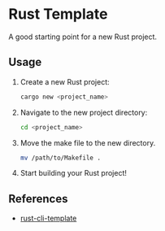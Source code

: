 # Rust Template

A good starting point for a new Rust project.

## Usage

1. Create a new Rust project:
   ```bash
   cargo new <project_name>
   ```

2. Navigate to the new project directory:
   ```bash
   cd <project_name>
   ```

3. Move the make file to the new directory.
   ```bash
   mv /path/to/Makefile .
   ```

4. Start building your Rust project!


## References

* [rust-cli-template](https://github.com/kbknapp/rust-cli-template)

